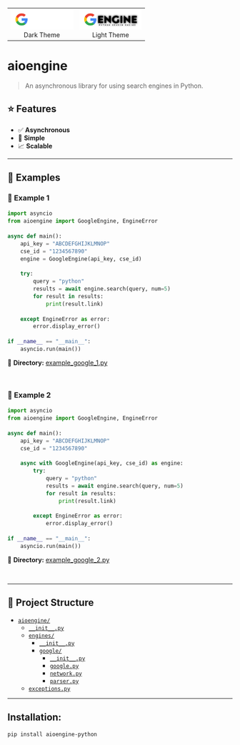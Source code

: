 
<p align="center">
  <table>
    <tr>
      <td align="center">
        <img src="https://raw.githubusercontent.com/KissmeBro/aioengine/refs/heads/main/theme_dark.png" alt="Dark Theme" style="width: 140px; height: auto;">
        <br>Dark Theme
      </td>
      <td align="center">
        <img src="https://raw.githubusercontent.com/KissmeBro/aioengine/refs/heads/main/theme_light.png" alt="Light Theme" style="width: 140px; height: auto;">
        <br>Light Theme
      </td>
    </tr>
  </table>
</p>

# aioengine  

> An asynchronous library for using search engines in Python.  

## ⭐ Features  
- ✅ **Asynchronous**  
- 🚀 **Simple**  
- 📈 **Scalable**  

---

## 📌 Examples  

### 🔹 Example 1  
```python
import asyncio
from aioengine import GoogleEngine, EngineError

async def main():
    api_key = "ABCDEFGHIJKLMNOP"
    cse_id = "1234567890"
    engine = GoogleEngine(api_key, cse_id)
    
    try:
        query = "python"
        results = await engine.search(query, num=5)
        for result in results:
            print(result.link)

    except EngineError as error:
        error.display_error()
        
if __name__ == "__main__":
    asyncio.run(main())
```
📂 **Directory:** [example_google_1.py](https://github.com/KissmeBro/aioengine/blob/main/examples/example_google_1.py)  

<br>

### 🔹 Example 2  
```python
import asyncio
from aioengine import GoogleEngine, EngineError

async def main():
    api_key = "ABCDEFGHIJKLMNOP"
    cse_id = "1234567890"
    
    async with GoogleEngine(api_key, cse_id) as engine:
        try:
            query = "python"
            results = await engine.search(query, num=5)
            for result in results:
                print(result.link)

        except EngineError as error:
            error.display_error()

if __name__ == "__main__":
    asyncio.run(main())
```
📂 **Directory:** [example_google_2.py](https://github.com/KissmeBro/aioengine/blob/main/examples/example_google_2.py)  

<br>

---

## 📂 Project Structure  
- [`aioengine/`](https://github.com/KissmeBro/aioengine/blob/main/aioengine)
  - [`__init__.py`](https://github.com/KissmeBro/aioengine/blob/main/aioengine/__init__.py)
  - [`engines/`](https://github.com/KissmeBro/aioengine/blob/main/aioengine/engines)
    - [`__init__.py`](https://github.com/KissmeBro/aioengine/blob/main/aioengine/engines/__init__.py)
    - [`google/`](https://github.com/KissmeBro/aioengine/blob/main/aioengine/engines/google)
      - [`__init__.py`](https://github.com/KissmeBro/aioengine/blob/main/aioengine/engines/google/__init__.py)
      - [`google.py`](https://github.com/KissmeBro/aioengine/blob/main/aioengine/engines/google/google.py)
      - [`network.py`](https://github.com/KissmeBro/aioengine/blob/main/aioengine/engines/google/network.py)
      - [`parser.py`](https://github.com/KissmeBro/aioengine/blob/main/aioengine/engines/google/parser.py)
  - [`exceptions.py`](https://github.com/KissmeBro/aioengine/blob/main/aioengine/exceptions.py)  

--- 
## Installation:
```bash
pip install aioengine-python
```
